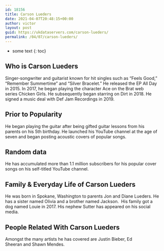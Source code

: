 ```yaml
---
id: 18156
title: Carson Lueders
date: 2021-04-07T20:48:15+00:00
author: victor
layout: post
guid: https://ukdataservers.com/carson-lueders/
permalink: /04/07/carson-lueders/
---
```


* some text
{: toc}


## Who is Carson Lueders



Singer-songwriter and guitarist known for hit singles such as &#8220;Feels Good,&#8221; &#8220;Remember Summertime&#8221; and &#8220;Silver Bracelet.&#8221; He released the EP All Day in 2015. In 2017, he began playing the character Ace on the Brat web series Chicken Girls. He subsequently began starring on Dirt in 2018. He signed a music deal with Def Jam Recordings in 2019. 

                
                
                
## Prior to Popularity



He began playing the guitar after being gifted guitar lessons from his parents on his 5th birthday. He launched his YouTube channel at the age of seven and began posting acoustic covers of popular songs. 

                
                
                
## Random data



He has accumulated more than 1.1 million subscribers for his popular cover songs on his self-titled YouTube channel. 

                
                
                
## Family & Everyday Life of Carson Lueders



He was born in Spokane, Washington to parents Jon and Diane Lueders. He has a sister named Olivia and a brother named Jackson.  His family got a dog named Louie in 2017. His nephew Sutter has appeared on his social media.

                
                
                
## People Related With Carson Lueders



Amongst the many artists he has covered are Justin Bieber, Ed Sheeran and Shawn Mendes. 

                
              
            
          
          
          